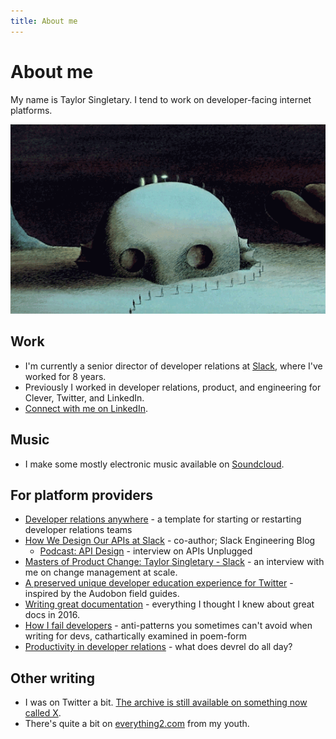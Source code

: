 ```yaml
---
title: About me
---
```


# About me

My name is Taylor Singletary. I tend to work on developer-facing internet platforms.

[![Developer activation, Fantastic Planet style](img/fantastic-planet-mount-head.gif "Developer activation, Fantastic Planet style")](https://devrel.realitytechnicians.com/)

## Work

* I'm currently a senior director of developer relations at [Slack](https://api.slack.com/), where I've worked for 8 years.
* Previously I worked in developer relations, product, and engineering for Clever, Twitter, and LinkedIn.
* [Connect with me on LinkedIn](https://linkedin.com/in/taylorsingletary).

## Music

* I make some mostly electronic music available on [Soundcloud](https://soundcloud.com/reality-technician).

## For platform providers

* [Developer relations anywhere](https://devrel.realitytechnicians.com/) - a template for starting or restarting developer relations teams
* [How We Design Our APIs at Slack](https://slack.engineering/how-we-design-our-apis-at-slack/) - co-author; Slack Engineering Blog
    * [Podcast: API Design](https://soundcloud.com/mulesoft/apis-unplugged-s2-e13-api-design-with-saurabh-sahni-and-taylor-singletary) - interview on APIs Unplugged
* [Masters of Product Change: Taylor Singletary - Slack](https://www.launchnotes.com/blog/masters-of-product-change-taylor-singletary-slack) - an interview with me on change management at scale.
* [A preserved unique developer education experience for Twitter](https://twitter-field-guide.apievangelist.com/) - inspired by the Audobon field guides.
* [Writing great documentation](https://medium.com/@episod/writing-great-documentation-44d90367115a) - everything I thought I knew about great docs in 2016.
* [How I fail developers](https://medium.com/@episod/how-i-fail-developers-74580c13d5a4) - anti-patterns you sometimes can't avoid when writing for devs, cathartically examined in poem-form
* [Productivity in developer relations](https://dev.to/episod/productivity-in-developer-relations-1hfb) - what does devrel do all day?

## Other writing

* I was on Twitter a bit. [The archive is still available on something now called X](https://twitter.com/episod).
* There's quite a bit on [everything2.com](https://everything2.com) from my youth.
